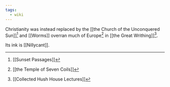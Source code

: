 ```yaml
---
tags:
  - wiki
---
```

Christianity was instead replaced by the [[the Church of the Unconquered Sun]][^1] and [[Worms]] overran much of Europe[^2] in [[the Great Writhing]][^3].

Its ink is [[Nillycant]].

[^1]: [[Sunset Passages]]
[^2]: [[the Temple of Seven Coils]]
[^3]: [[Collected Hush House Lectures]]
